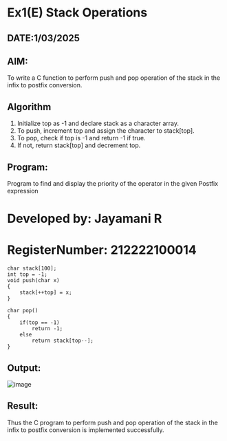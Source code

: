 # Ex1(E) Stack Operations
## DATE:1/03/2025
## AIM:
To write a C function to perform push and pop operation of the stack in the infix to postfix conversion.

## Algorithm
1. Initialize top as -1 and declare stack as a character array. 
2. To push, increment top and assign the character to stack[top]. 
3. To pop, check if top is -1 and return -1 if true. 
4. If not, return stack[top] and decrement top. 

## Program:

Program to find and display the priority of the operator in the given Postfix expression
# Developed by: Jayamani R 
# RegisterNumber: 212222100014 
```
char stack[100]; 
int top = -1; 
void push(char x) 
{ 
    stack[++top] = x; 
} 
 
char pop() 
{ 
    if(top == -1) 
        return -1; 
    else 
        return stack[top--]; 
}
```
## Output:
![image](https://github.com/user-attachments/assets/a6d5ec8a-5f11-486b-9296-240f41eb1e5a)



## Result:
Thus the C program to perform push and pop operation of the stack in the infix to postfix conversion is implemented successfully.
